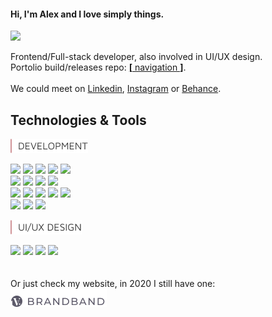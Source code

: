 #### Hi, I'm Alex and I love simply things.  
![](https://img.shields.io/badge/Lib-React-informational?style=flat&logo=react&logoColor=white&color=55A6BA)  

Frontend/Full-stack developer, also involved in UI/UX design.  
Portolio build/releases repo: [**[** navigation **]**](https://github.com/hadabr/navigation).  
&nbsp;  
We could meet on [Linkedin], [Instagram] or [Behance].   
## Technologies & Tools  
<img src = "https://raw.githubusercontent.com/hadabr/hadabr/master/assets/DEVELOPMENT.png"/>

![](https://img.shields.io/badge/Lib-React-informational?style=flat&logo=react&logoColor=white&color=55A6BA)
![](https://img.shields.io/badge/Lib-Redux-informational?style=flat&logo=redux&logoColor=white&color=55A6BA)
![](https://img.shields.io/badge/PF-NodeJS-informational?style=flat&logo=nodejs&logoColor=white&color=55A6BA)
![](https://img.shields.io/badge/PF-Electron-informational?style=flat&logo=Electron&logoColor=white&color=55A6BA)
![](https://img.shields.io/badge/Server-ExpressJS-informational?style=flat&logo=JavaScript&logoColor=white&color=55A6BA)  
![](https://img.shields.io/badge/Code-JavaScript-informational?style=flat&logo=javascript&logoColor=white&color=55A6BA)
![](https://img.shields.io/badge/Tools-Git-informational?style=flat&logo=git&logoColor=white&color=55A6BA)
![](https://img.shields.io/badge/FW-React_Native-informational?style=flat&logo=react&logoColor=white&color=55A6BA)
![](https://img.shields.io/badge/FW-AngularJS-informational?style=flat&logo=Angular&logoColor=white&color=55A6BA)     
![](https://img.shields.io/badge/Code-Sass-informational?style=flat&logo=sass&logoColor=white&color=55A6BA)
![](https://img.shields.io/badge/Lib-Vue-informational?style=flat&logo=vue.js&logoColor=white&color=55A6BA)
![](https://img.shields.io/badge/Lib-Bootstrap-informational?style=flat&logo=Bootstrap&logoColor=white&color=55A6BA)
![](https://img.shields.io/badge/DB-PostgreSQL-informational?style=flat&logo=postgresql&logoColor=white&color=55A6BA) 
![](https://img.shields.io/badge/DB-Mongodb-informational?style=flat&logo=Mongodb&logoColor=white&color=55A6BA)  
![](https://img.shields.io/badge/API-REST-informational?style=flat&logo=REST&logoColor=white&color=55A6BA)
![](https://img.shields.io/badge/API-GraphQl-informational?style=flat&logo=GraphQl&logoColor=white&color=55A6BA)
![](https://img.shields.io/badge/Tools-Webpack-informational?style=flat&logo=Webpack&logoColor=white&color=55A6BA)   


<img src = "https://raw.githubusercontent.com/hadabr/hadabr/master/assets/ui-design.png"/>

![](https://img.shields.io/badge/|-Adobe_XD-informational?style=flat&logo=Adobe-XD&logoColor=white&color=55A6BA)
![](https://img.shields.io/badge/|-Illustrator-informational?style=flat&logo=Adobe-Illustrator&logoColor=white&color=55A6BA)
![](https://img.shields.io/badge/|-Photoshop-informational?style=flat&logo=Adobe-Photoshop&logoColor=white&color=55A6BA)
![](https://img.shields.io/badge/|-Figma-informational?style=flat&logo=Figma&logoColor=white&color=55A6BA)
&nbsp;  
&nbsp;  
&nbsp;  
Or just check my website, in 2020 I still have one:  
[![brandband](https://raw.githubusercontent.com/hadabr/hadabr/master/assets/brandband.png "brandband")](https://brandband.io/)  

   [linkedin]: <http://angularjs.org>
   [instagram]: <https://www.instagram.com/pockethabr>
   [behance]: <https://www.behance.net/alexdovghi6c9c>
   [**navigation**]: <https://github.com/hadabr/navigation>
   [linkedin-logo]: https://raw.githubusercontent.com/MartinHeinz/MartinHeinz/master/linkedin-3-16.png 
